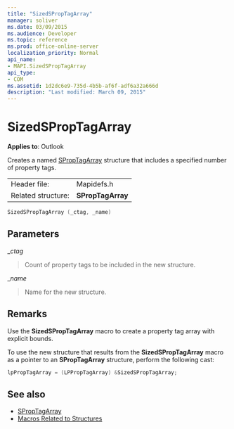 ```yaml
---
title: "SizedSPropTagArray"
manager: soliver
ms.date: 03/09/2015
ms.audience: Developer
ms.topic: reference
ms.prod: office-online-server
localization_priority: Normal
api_name:
- MAPI.SizedSPropTagArray
api_type:
- COM
ms.assetid: 1d2dc6e9-735d-4b5b-af6f-adf6a32a666d
description: "Last modified: March 09, 2015"
---
```


# SizedSPropTagArray

**Applies to**: Outlook 
  
Creates a named [SPropTagArray](sproptagarray.md) structure that includes a specified number of property tags. 
  
|||
|:-----|:-----|
|Header file:  <br/> |Mapidefs.h  <br/> |
|Related structure:  <br/> |**SPropTagArray** <br/> |
   
```cpp
SizedSPropTagArray (_ctag, _name)
```

## Parameters

__ctag_
  
> Count of property tags to be included in the new structure.
    
__name_
  
> Name for the new structure.
    
## Remarks

Use the **SizedSPropTagArray** macro to create a property tag array with explicit bounds. 
  
To use the new structure that results from the **SizedSPropTagArray** macro as a pointer to an **SPropTagArray** structure, perform the following cast: 
  
```cpp
lpPropTagArray = (LPPropTagArray) &SizedSPropTagArray;

```

## See also

- [SPropTagArray](sproptagarray.md)
- [Macros Related to Structures](macros-related-to-structures.md)

